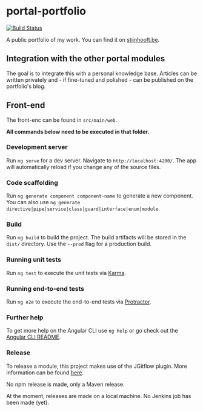 # portal-portfolio
[![Build Status](https://server.stijnhooft.be/jenkins/buildStatus/icon?job=portal-portfolio/master)](https://server.stijnhooft.be/jenkins/job/portal-portfolio/job/master/)

A public portfolio of my work. You can find it on [stijnhooft.be](https://www.stijnhooft.be).

## Integration with the other portal modules
The goal is to integrate this with a personal knowledge base. 
Articles can be written privately and - if fine-tuned and polished - can be published on the portfolio's blog.

## Front-end
The front-enc can be found in `src/main/web`.

**All commands below need to be executed in that folder.**

### Development server

Run `ng serve` for a dev server. Navigate to `http://localhost:4200/`. The app will automatically reload if you change any of the source files.

### Code scaffolding

Run `ng generate component component-name` to generate a new component. You can also use `ng generate directive|pipe|service|class|guard|interface|enum|module`.

### Build

Run `ng build` to build the project. The build artifacts will be stored in the `dist/` directory. Use the `--prod` flag for a production build.

### Running unit tests

Run `ng test` to execute the unit tests via [Karma](https://karma-runner.github.io).

### Running end-to-end tests

Run `ng e2e` to execute the end-to-end tests via [Protractor](http://www.protractortest.org/).

### Further help

To get more help on the Angular CLI use `ng help` or go check out the [Angular CLI README](https://github.com/angular/angular-cli/blob/master/README.md).

### Release
To release a module, this project makes use of the JGitflow plugin.
More information can be found [here](https://gist.github.com/lemiorhan/97b4f827c08aed58a9d8).

No npm release is made, only a Maven release.

At the moment, releases are made on a local machine. No Jenkins job has been made (yet).
